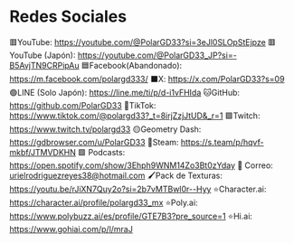 # Redes Sociales
🟥YouTube: https://youtube.com/@PolarGD33?si=3eJl0SLOpStEjpze
🟥YouTube (Japón): https://youtube.com/@PolarGD33_JP?si=-B5AvjTN9CRPipAu
🟦Facebook(Abandonado): https://m.facebook.com/polargd333/
⬛X: https://x.com/PolarGD33?s=09
🟢LINE (Solo Japón): https://line.me/ti/p/d-i1vFHIda
🐱GitHub: https://github.com/PolarGD33
🎵TikTok: https://www.tiktok.com/@polargd33?_t=8irjZzjJtUD&_r=1
🟪Twitch: https://www.twitch.tv/polargd33
🟡Geometry Dash: https://gdbrowser.com/u/PolarGD33
🔷️Steam: https://s.team/p/hqvf-mkbf/JTMVDKHN
🟩 Podcasts: https://open.spotify.com/show/3Ehph9WNM14Zo3Bt0zYday
📧 Correo: urielrodriguezreyes38@hotmail.com
🖌Pack de Texturas: https://youtu.be/rJiXN7Quy2o?si=2b7vMTBwl0r--Hyy
⭐️Character.ai: https://character.ai/profile/polargd33_mx
⭐️Poly.ai: https://www.polybuzz.ai/es/profile/GTE7B3?pre_source=1
⭐️Hi.ai: https://www.gohiai.com/p/l/mraJ
